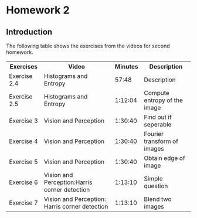 # Homework 2 

## Introduction 

The following table shows the exercises from the videos for second homework. 


<table style="width:100%">
  <tr>
    <th>Exercises</th>
    <th>Video</th>
    <th>Minutes</th>
    <th>Description</th>
  </tr>
  <tr>
    <td>Exercise 2.4</td>
    <td>Histograms and Entropy</td>
    <td>57:48</td>
    <td>Description</td>
  </tr>
  <tr>
    <td>Exercise 2.5</td>
    <td>Histograms and Entropy</td>
    <td>1:12:04</td>
    <td>Compute entropy of the image</td>
  </tr>
  <tr>
    <td>Exercise 3</td>
    <td>Vision and Perception</td>
    <td>1:30:40</td>
    <td>Find out if seperable</td>
  </tr>
  <tr>
    <td>Exercise 4</td>
    <td>Vision and Perception</td>
    <td>1:30:40</td>
    <td>Fourier transform of images</td>
  </tr>
  <tr>
    <td>Exercise 5</td>
    <td>Vision and Perception</td>
    <td>1:30:40</td>
    <td>Obtain edge of image</td>
  </tr>
  <tr>
    <td>Exercise 6</td>
    <td>Vision and Perception:Harris corner detection</td>
    <td>1:13:10</td>
    <td>Simple question</td>
  </tr>
  <tr>
    <td>Exercise 7</td>
    <td>Vision and Perception: Harris corner detection</td>
    <td>1:13:10</td>
    <td>Blend two images</td>
  </tr>

</table>
